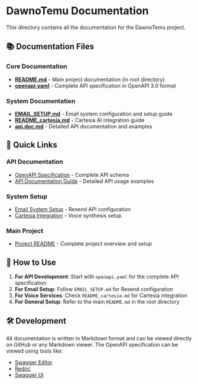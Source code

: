# DawnoTemu Documentation

This directory contains all the documentation for the DawnoTemu project.

## 📚 Documentation Files

### Core Documentation
- **[README.md](../README.md)** - Main project documentation (in root directory)
- **[openapi.yaml](./openapi.yaml)** - Complete API specification in OpenAPI 3.0 format

### System Documentation
- **[EMAIL_SETUP.md](./EMAIL_SETUP.md)** - Email system configuration and setup guide
- **[README_cartesia.md](./README_cartesia.md)** - Cartesia AI integration guide
- **[api.doc.md](./api.doc.md)** - Detailed API documentation and examples

## 🔗 Quick Links

### API Documentation
- [OpenAPI Specification](./openapi.yaml) - Complete API schema
- [API Documentation Guide](./api.doc.md) - Detailed API usage examples

### System Setup
- [Email System Setup](./EMAIL_SETUP.md) - Resend API configuration
- [Cartesia Integration](./README_cartesia.md) - Voice synthesis setup

### Main Project
- [Project README](../README.md) - Complete project overview and setup

## 📖 How to Use

1. **For API Development**: Start with `openapi.yaml` for the complete API specification
2. **For Email Setup**: Follow `EMAIL_SETUP.md` for Resend configuration
3. **For Voice Services**: Check `README_cartesia.md` for Cartesia integration
4. **For General Setup**: Refer to the main `README.md` in the root directory

## 🛠️ Development

All documentation is written in Markdown format and can be viewed directly on GitHub or any Markdown viewer. The OpenAPI specification can be viewed using tools like:
- [Swagger Editor](https://editor.swagger.io/)
- [Redoc](https://redocly.github.io/redoc/)
- [Swagger UI](https://swagger.io/tools/swagger-ui/) 